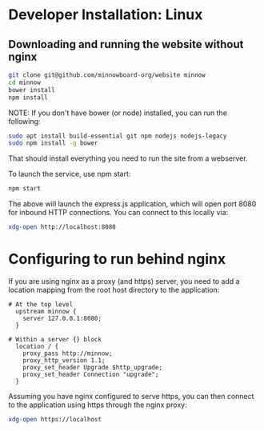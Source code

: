 # Developer Installation: Linux

## Downloading and running the website without nginx

```bash
git clone git@github.com/minnowboard-org/website minnow
cd minnow
bower install
npm install
```

NOTE: If you don't have bower (or node) installed, you can run the following:
```bash
sudo apt install build-essential git npm nodejs nodejs-legacy
sudo npm install -g bower
```

That should install everything you need to run the site from a webserver.

To launch the service, use npm start:

```bash
npm start
```

The above will launch the express.js application, which will open port
8080 for inbound HTTP connections. You can connect to this locally via:

```bash
xdg-open http://localhost:8080
```

# Configuring to run behind nginx

If you are using nginx as a proxy (and https) server, you need to add a
location mapping from the root host directory to the application:

```nginx
# At the top level
  upstream minnow {
    server 127.0.0.1:8080;
  }

# Within a server {} block
  location / {
    proxy_pass http://minnow;
    proxy_http_version 1.1;
    proxy_set_header Upgrade $http_upgrade;
    proxy_set_header Connection "upgrade";
  }
```

Assuming you have nginx configured to serve https, you can then connect to
the application using https through the nginx proxy:

```bash
xdg-open https://localhost
```
